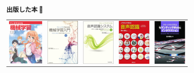 ### 出版した本 📖

 <table>
    <tr>
      <td><img src="manga.png" width=87 /></td>
      <td><img src="ML2.jpg" width=80 /></td>
      <td><img src="pattern2.jpg" width=80 /></td>
      <td><img src="ASR.png" width=80 /></td>
      <td><img src="web.png" width=80 /></td>
    </tr>
 </table>


<!--
**MasahiroAraki/MasahiroAraki** is a ✨ _special_ ✨ repository because its `README.md` (this file) appears on your GitHub profile.

Here are some ideas to get you started:

- 🔭 I’m currently working on ...
- 🌱 I’m currently learning ...
- 👯 I’m looking to collaborate on ...
- 🤔 I’m looking for help with ...
- 💬 Ask me about ...
- 📫 How to reach me: ...
- 😄 Pronouns: ...
- ⚡ Fun fact: ...
-->
